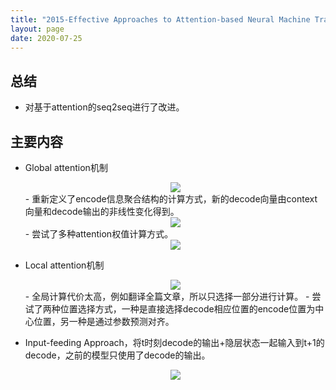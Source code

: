 ```yaml
---
title: "2015-Effective Approaches to Attention-based Neural Machine Translation"
layout: page
date: 2020-07-25
---
```


## 总结

- 对基于attention的seq2seq进行了改进。

 
## 主要内容

- Global attention机制
    <div style="text-align: center"><img src="/wiki/attach/images/AttentionV2-01.png" style="max-width:400px"></div>
    - 重新定义了encode信息聚合结构的计算方式，新的decode向量由context向量和decode输出的非线性变化得到。
    <div style="text-align: center"><img src="/wiki/attach/images/AttentionV2-00.png" style="max-width:200px"></div>
    - 尝试了多种attention权值计算方式。
    <div style="text-align: center"><img src="/wiki/attach/images/AttentionV2-02.png" style="max-width:200px"></div>
    
- Local attention机制
    <div style="text-align: center"><img src="/wiki/attach/images/AttentionV2-04.png" style="max-width:400px"></div>
    - 全局计算代价太高，例如翻译全篇文章，所以只选择一部分进行计算。
    - 尝试了两种位置选择方式，一种是直接选择decode相应位置的encode位置为中心位置，另一种是通过参数预测对齐。
    
- Input-feeding Approach，将t时刻decode的输出+隐层状态一起输入到t+1的decode，之前的模型只使用了decode的输出。
    <div style="text-align: center"><img src="/wiki/attach/images/AttentionV2-05.png" style="max-width:400px"></div>
    
